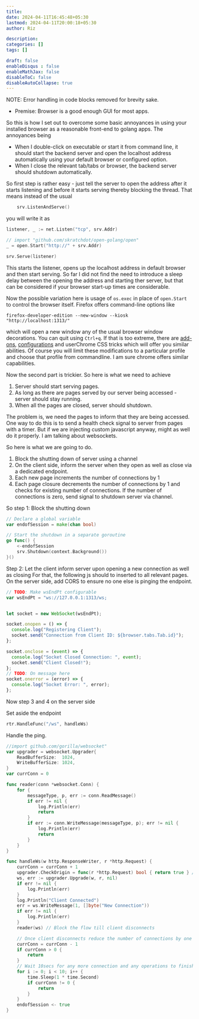 ```yaml
---
title: 
date: 2024-04-11T16:45:48+05:30
lastmod: 2024-04-11T20:00:18+05:30
author: Riz

description: 
categories: []
tags: []

draft: false
enableDisqus : false
enableMathJax: false
disableToC: false
disableAutoCollapse: true
---
```




<div id="notice">NOTE: Error handling in code blocks removed for brevity sake.</div>

- Premise: Browser is a good enough GUI for most apps.

So this is how I set out to overcome some basic annoyances in using your installed browser as a reasonable front-end to golang apps. The annoyances being
- When I double-click on executable or start it from command line, it should start the backend server and open the localhost address automatically using your default browser or configured option.
- When I close the relevant tab/tabs or browser, the backend server should shutdown automatically.

So first step is rather easy - just tell the server to open the address after it starts listening and before it starts serving thereby blocking the thread. That means instead of the usual 

```go
	srv.ListenAndServe()
```
you will write it as
```go
listener, _ := net.Listen("tcp", srv.Addr) 

// import "github.com/skratchdot/open-golang/open"
_ = open.Start("http://" + srv.Addr) 

srv.Serve(listener)
```
This starts the listener, opens up the localhost address in default browser and then start serving. So far I did not find the need to introduce a sleep delay between the opening the address and starting ther server, but that can be considered if your browser start-up times are considerable. 

Now the possible variation here is usage of `os.exec` in place of `open.Start` to control the browser itself. Firefox offers command-line options like

```shell
firefox-developer-edition --new-window --kiosk "http://localhost:1313/"
```
which will open a new window any of the usual browser window decorations. You can quit using `Ctrl+q`.  If that is too extreme, there are [add-ons](https://addons.mozilla.org/en-GB/firefox/addon/popup-window/), [configurations](https://support.mozilla.org/en-US/questions/1292666) and userChrome CSS tricks which will offer you similar abilities. Of course you will limit these modifications to a particular profile and choose that profile from commandline. I am sure chrome offers similar capabilities.

Now the second part is trickier. So here is what we need to achieve
1. Server should start serving pages.
2. As long as there are pages served by our server being accessed - server should stay running.
3. When all the pages are closed, server should shutdown.

The problem is, we need the pages to inform that they are being accessed. One way to do this is to send a health check signal to server from pages with a timer. But if we are injecting custom javascript anyway, might as well do it properly. I am talking about websockets. 

So here is what we are going to do.
1. Block the shutting down of server using a channel
2. On the client side, inform the server when they open as well as close via a dedicated endpoint.
4. Each new page increments the number of connections by 1
5. Each page closure decrements the number of connections by 1 and checks for existing number of connections. If the number of connections is zero, send signal to shutdown server via channel. 

So step 1: Block the shutting down
```go
// Declare a global variable
var endofSession = make(chan bool)

```
```go
// Start the shutdown in a separate goroutine
go func() {
	<-endofSession
	srv.Shutdown(context.Background())
}()
```



Step 2: Let the client inform server upon opening a new connection as well as closing
 For that, the following js should to inserted to all relevant pages. On the server side, add CORS to ensure no one else is pinging the endpoint.
```js
// TODO: Make wsEndPt configurable
var wsEndPt = "ws://127.0.0.1:1313/ws; 


let socket = new WebSocket(wsEndPt);

socket.onopen = () => {
  console.log("Registering Client");
  socket.send("Connection from Client ID: ${browser.tabs.Tab.id}");
};

socket.onclose = (event) => {
  console.log("Socket Closed Connection: ", event);
  socket.send("Client Closed!");
};
// TODO: On message here
socket.onerror = (error) => {
  console.log("Socket Error: ", error);
};
```

Now step 3 and 4 on the server side

Set aside the endpoint
```go
rtr.HandleFunc("/ws", handleWs)
```

Handle the ping.
```go
//import github.com/gorilla/websocket"
var upgrader = websocket.Upgrader{
	ReadBufferSize:  1024,
	WriteBufferSize: 1024,
}
var currConn = 0

func reader(conn *websocket.Conn) {
	for {
		messageType, p, err := conn.ReadMessage()
		if err != nil {
			log.Println(err)
			return
		}
		if err := conn.WriteMessage(messageType, p); err != nil {
			log.Println(err)
			return
		}
	}
}

func handleWs(w http.ResponseWriter, r *http.Request) {
	currConn = currConn + 1
	upgrader.CheckOrigin = func(r *http.Request) bool { return true } // TODO: Check if it is working
	ws, err := upgrader.Upgrade(w, r, nil)
	if err != nil {
		log.Println(err)
	}
	log.Println("Client Connected")
	err = ws.WriteMessage(1, []byte("New Connection"))
	if err != nil {
		log.Println(err)
	}
	reader(ws) // Block the flow till client disconnects

	// Once client disconnects reduce the number of connections by one
	currConn = currConn - 1
	if currConn > 0 {
		return
	}
	// Wait 10secs for any more connection and any operations to finish
	for i := 0; i < 10; i++ {
		time.Sleep(1 * time.Second)
		if currConn != 0 {
			return
		}
	}
	endofSession <- true
}
```